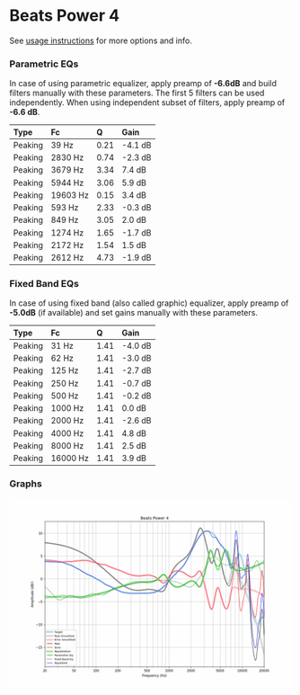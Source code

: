 # Beats Power 4
See [usage instructions](https://github.com/jaakkopasanen/AutoEq#usage) for more options and info.

### Parametric EQs
In case of using parametric equalizer, apply preamp of **-6.6dB** and build filters manually
with these parameters. The first 5 filters can be used independently.
When using independent subset of filters, apply preamp of **-6.6 dB**.

| Type    | Fc       |    Q | Gain    |
|:--------|:---------|:-----|:--------|
| Peaking | 39 Hz    | 0.21 | -4.1 dB |
| Peaking | 2830 Hz  | 0.74 | -2.3 dB |
| Peaking | 3679 Hz  | 3.34 | 7.4 dB  |
| Peaking | 5944 Hz  | 3.06 | 5.9 dB  |
| Peaking | 19603 Hz | 0.15 | 3.4 dB  |
| Peaking | 593 Hz   | 2.33 | -0.3 dB |
| Peaking | 849 Hz   | 3.05 | 2.0 dB  |
| Peaking | 1274 Hz  | 1.65 | -1.7 dB |
| Peaking | 2172 Hz  | 1.54 | 1.5 dB  |
| Peaking | 2612 Hz  | 4.73 | -1.9 dB |

### Fixed Band EQs
In case of using fixed band (also called graphic) equalizer, apply preamp of **-5.0dB**
(if available) and set gains manually with these parameters.

| Type    | Fc       |    Q | Gain    |
|:--------|:---------|:-----|:--------|
| Peaking | 31 Hz    | 1.41 | -4.0 dB |
| Peaking | 62 Hz    | 1.41 | -3.0 dB |
| Peaking | 125 Hz   | 1.41 | -2.7 dB |
| Peaking | 250 Hz   | 1.41 | -0.7 dB |
| Peaking | 500 Hz   | 1.41 | -0.2 dB |
| Peaking | 1000 Hz  | 1.41 | 0.0 dB  |
| Peaking | 2000 Hz  | 1.41 | -2.6 dB |
| Peaking | 4000 Hz  | 1.41 | 4.8 dB  |
| Peaking | 8000 Hz  | 1.41 | 2.5 dB  |
| Peaking | 16000 Hz | 1.41 | 3.9 dB  |

### Graphs
![](./Beats%20Power%204.png)